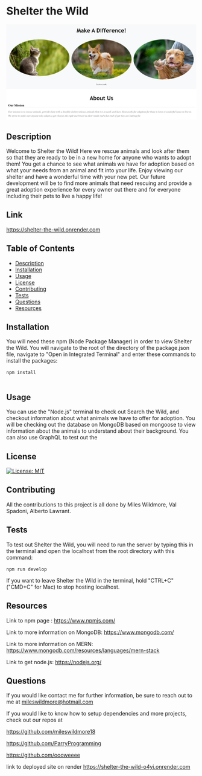 # Shelter the Wild

![alt text](client/src/assets/images/Shelter-the-Wild.png)

## Description
Welcome to Shelter the Wild! Here we rescue animals and look after them so that they are ready to be in a new home for anyone who wants to adopt them! You get a chance to see what animals we have for adoption based on what your needs from an animal and fit into your life. Enjoy viewing our shelter and have a wonderful time with your new pet. Our future development will be to find more animals that need rescuing and provide a great adoption experience for every owner out there and for everyone including their pets to live a happy life!

## Link
https://shelter-the-wild.onrender.com

## Table of Contents
 * [Description](#description)
 * [Installation](#installation)
 * [Usage](#usage)
 * [License](#license)
 * [Contributing](#contributing)
 * [Tests](#tests)
 * [Questions](#questions)
 * [Resources](#resources)

## Installation
You will need these npm (Node Package Manager) in order to view Shelter the Wild. You will navigate to the root of the directory of the package.json file, navigate to "Open in Integrated Terminal" and enter these commands to install the packages:
```
npm install


```


## Usage
You can use the "Node.js" terminal to check out Search the Wild, and checkout information about what animals we have to offer for adoption. You will be checking out the database on MongoDB based on mongoose to view information about the animals to understand about their background. You can also use GraphQL to test out the 

## License
[![License: MIT](https://img.shields.io/badge/License-MIT-yellow.svg)](https://opensource.org/licenses/MIT)

## Contributing
All the contributions to this project is all done by Miles Wildmore, Val Spadoni, Alberto Lawrant.


## Tests

To test out Shelter the Wild, you will need to run the server by typing this in the terminal and open the localhost from the root directory with this command: 
```
npm run develop

```

If you want to leave Shelter the Wild in the terminal, hold "CTRL+C" ("CMD+C" for Mac) to stop hosting localhost.

## Resources

Link to npm page : https://www.npmjs.com/

Link to more information on MongoDB: https://www.mongodb.com/

Link to more information on MERN: https://www.mongodb.com/resources/languages/mern-stack

Link to get node.js: https://nodejs.org/

## Questions
If you would like contact me for further information, be sure to reach out to me at mileswildmore@hotmail.com

If you would like to know how to setup dependencies and more projects, check out our repos at 

https://github.com/mileswildmore18

https://github.com/ParryProgramming

https://github.com/oooweeee
 
 link to deployed site on render
 https://shelter-the-wild-o4yi.onrender.com
 

